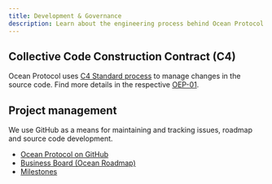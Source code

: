 ```yaml
---
title: Development & Governance
description: Learn about the engineering process behind Ocean Protocol and how you can influence its further development.
---
```


## Collective Code Construction Contract (C4)

Ocean Protocol uses [C4 Standard process](https://github.com/unprotocols/rfc/blob/master/1/README.md) to manage changes in the source code. Find more details in the respective [OEP-01](https://github.com/oceanprotocol/OEPs/tree/master/1).

<repo name="OEPs"></repo>

## Project management

We use GitHub as a means for maintaining and tracking issues, roadmap and source code development.

-   [Ocean Protocol on GitHub](https://github.com/oceanprotocol)
-   [Business Board (Ocean Roadmap)](https://github.com/oceanprotocol/ocean/projects/1)
-   [Milestones](https://github.com/oceanprotocol/ocean/milestones?direction=asc&sort=due_date&state=open)

<repo name="dev-ocean"></repo>

